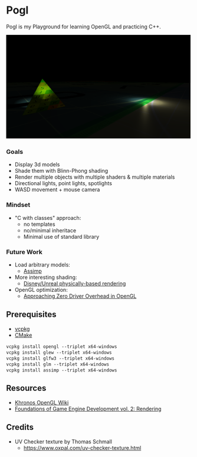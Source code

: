 # Pogl

Pogl is my Playground for learning OpenGL and practicing C++.

<img src="github/screenshot.png" width="500"/>

### Goals
* Display 3d models
* Shade them with Blinn-Phong shading
* Render multiple objects with multiple shaders & multiple materials
* Directional lights, point lights, spotlights
* WASD movement + mouse camera

### Mindset
* "C with classes" approach:
    * no templates
    * no/minimal inheritace
    * Minimal use of standard library

### Future Work
* Load arbitrary models:
    * [Assimp](https://github.com/assimp/assimp) 
* More interesting shading:
    * [Disney/Unreal physically-based rendering](https://blog.selfshadow.com/publications/s2013-shading-course/)
* OpenGL optimization:
    * [Approaching Zero Driver Overhead in OpenGL](https://www.gdcvault.com/play/1020791)

## Prerequisites
* [vcpkg](https://github.com/microsoft/vcpkg)
* [CMake](https://cmake.org/download/)

``` 
vcpkg install opengl --triplet x64-windows
vcpkg install glew --triplet x64-windows
vcpkg install glfw3 --triplet x64-windows
vcpkg install glm --triplet x64-windows
vcpkg install assimp --triplet x64-windows
``` 

## Resources
* [Khronos OpenGL Wiki](https://www.khronos.org/opengl/wiki/Getting_Started)
* [Foundations of Game Engine Development vol. 2: Rendering](https://foundationsofgameenginedev.com/) 

## Credits
* UV Checker texture by Thomas Schmall 
    * https://www.oxpal.com/uv-checker-texture.html
